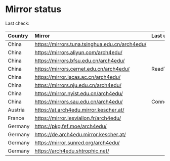 <script src="./time.js"></script>
# Mirror status
Last check: <script type="text/javascript">localize(1748643852.8820171);</script>

|Country|Mirror|Last update|
|:------|:-----|:----------|
|China|https://mirrors.tuna.tsinghua.edu.cn/arch4edu/|<script type="text/javascript">localize(1748588099);</script>|
|China|https://mirrors.aliyun.com/arch4edu/|<script type="text/javascript">localize(1748588099);</script>|
|China|https://mirrors.bfsu.edu.cn/arch4edu/|<script type="text/javascript">localize(1748588099);</script>|
|China|https://mirrors.cernet.edu.cn/arch4edu/|ReadTimeout|
|China|https://mirror.iscas.ac.cn/arch4edu/|<script type="text/javascript">localize(1748630905);</script>|
|China|https://mirrors.nju.edu.cn/arch4edu/|<script type="text/javascript">localize(1748501371);</script>|
|China|https://mirror.nyist.edu.cn/arch4edu/|<script type="text/javascript">localize(1748588099);</script>|
|China|https://mirrors.sau.edu.cn/arch4edu/|ConnectionError|
|Austria|https://at.arch4edu.mirror.kescher.at/|<script type="text/javascript">localize(1748588099);</script>|
|France|https://mirror.lesviallon.fr/arch4edu/|<script type="text/javascript">localize(1748588099);</script>|
|Germany|https://pkg.fef.moe/arch4edu/|<script type="text/javascript">localize(1748588099);</script>|
|Germany|https://de.arch4edu.mirror.kescher.at/|<script type="text/javascript">localize(1748588099);</script>|
|Germany|https://mirror.sunred.org/arch4edu/|<script type="text/javascript">localize(1748588099);</script>|
|Germany|https://arch4edu.shtrophic.net/|<script type="text/javascript">localize(1748544430);</script>|

<script src="./tablefilter/tablefilter.js"></script>
<script src="./table.js"></script>